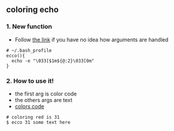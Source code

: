 ## coloring echo

### 1. New function

- Follow [the link](https://github.com/pureugong/til/blob/master/bash/arguments.md) if you have no idea how arguments are handled
``` shell
# ~/.bash_profile
ecco(){
  echo -e "\033[$1m${@:2}\033[0m"
}
```

### 2. How to use it!

- the first arg is color code
- the others args are text
- [colors code](http://misc.flogisoft.com/bash/tip_colors_and_formatting)

```shell
# coloring red is 31
$ ecco 31 some text here
```


